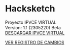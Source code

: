 # Hacksketch
Proyecto IPVCE VIRTUAL
</br>
Version: 1.1 (2305220) Beta
</br>
<a href="https://github.com/MrJayrus/Hacksketch/raw/3b59e50051b99fc8f1b87a516645419752131d98/ipvce.apk">DESCARGAR IPVCE VIRTUAL</a>

<a href="">VER REGISTRO DE CAMBIOS</a>
